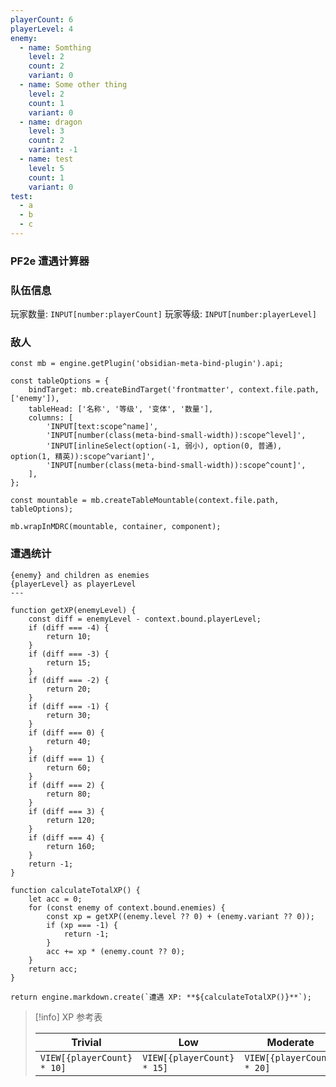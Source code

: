 ```yaml
---
playerCount: 6
playerLevel: 4
enemy:
  - name: Somthing
    level: 2
    count: 2
    variant: 0
  - name: Some other thing
    level: 2
    count: 1
    variant: 0
  - name: dragon
    level: 3
    count: 2
    variant: -1
  - name: test
    level: 5
    count: 1
    variant: 0
test:
  - a
  - b
  - c
---
```


### PF2e 遭遇计算器

### 队伍信息

玩家数量: `INPUT[number:playerCount]`
玩家等级: `INPUT[number:playerLevel]`

### 敌人

```js-engine
const mb = engine.getPlugin('obsidian-meta-bind-plugin').api;

const tableOptions = {
	bindTarget: mb.createBindTarget('frontmatter', context.file.path, ['enemy']),
	tableHead: ['名称', '等级', '变体', '数量'],
	columns: [
		'INPUT[text:scope^name]',
		'INPUT[number(class(meta-bind-small-width)):scope^level]',
		'INPUT[inlineSelect(option(-1, 弱小), option(0, 普通), option(1, 精英)):scope^variant]',
		'INPUT[number(class(meta-bind-small-width)):scope^count]',
	],
};

const mountable = mb.createTableMountable(context.file.path, tableOptions);

mb.wrapInMDRC(mountable, container, component);
```

### 遭遇统计

```meta-bind-js-view
{enemy} and children as enemies
{playerLevel} as playerLevel
---

function getXP(enemyLevel) {
	const diff = enemyLevel - context.bound.playerLevel;
	if (diff === -4) {
		return 10;
	}
	if (diff === -3) {
		return 15;
	}
	if (diff === -2) {
		return 20;
	}
	if (diff === -1) {
		return 30;
	}
	if (diff === 0) {
		return 40;
	}
	if (diff === 1) {
		return 60;
	}
	if (diff === 2) {
		return 80;
	}
	if (diff === 3) {
		return 120;
	}
	if (diff === 4) {
		return 160;
	}
	return -1;
}

function calculateTotalXP() {
	let acc = 0;
	for (const enemy of context.bound.enemies) {
		const xp = getXP((enemy.level ?? 0) + (enemy.variant ?? 0));
		if (xp === -1) {
			return -1;
		}
		acc += xp * (enemy.count ?? 0);
	}
	return acc;
}

return engine.markdown.create(`遭遇 XP: **${calculateTotalXP()}**`);
```

> [!info] XP 参考表
> 
> | Trivial                    | Low                        | Moderate                   | Severe                     | Extreme                    |
> | -------------------------- | -------------------------- | -------------------------- | -------------------------- | -------------------------- |
> | `VIEW[{playerCount} * 10]`    | `VIEW[{playerCount} * 15]`     | `VIEW[{playerCount} * 20]`    | `VIEW[{playerCount} * 30]`    | `VIEW[{playerCount} * 40]`    |